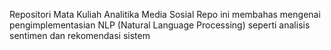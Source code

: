 Repositori Mata Kuliah Analitika Media Sosial
Repo ini membahas mengenai pengimplementasian NLP (Natural Language Processing) seperti analisis sentimen dan rekomendasi sistem
